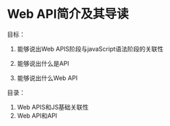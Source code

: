 # Web API简介及其导读

目标：

1. 能够说出Web APIS阶段与javaScript语法阶段的关联性

2. 能够说出什么是API

3. 能够说出什么Web API

   

目录：

1. Web APIS和JS基础关联性
2. Web API和API